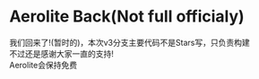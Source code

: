 # Aerolite Back(Not full officialy)
我们回来了!(暂时的)，本次v3分支主要代码不是Stars写，只负责构建\
不过还是感谢大家一直的支持!\
Aerolite会保持免费
